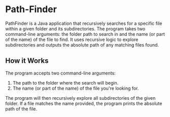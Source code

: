 # Path-Finder
PathFinder is a Java application that recursively searches for a specific file within a given folder and its subdirectories. The program takes two command-line arguments: the folder path to search in and the name (or part of the name) of the file to find. It uses recursive logic to explore subdirectories and outputs the absolute path of any matching files found.

## How it Works
The program accepts two command-line arguments:
1. The path to the folder where the search will begin.
2. The name (or part of the name) of the file you're looking for.

The program will then recursively explore all subdirectories of the given folder. If a file matches the name provided, the program prints the absolute path of the file.
